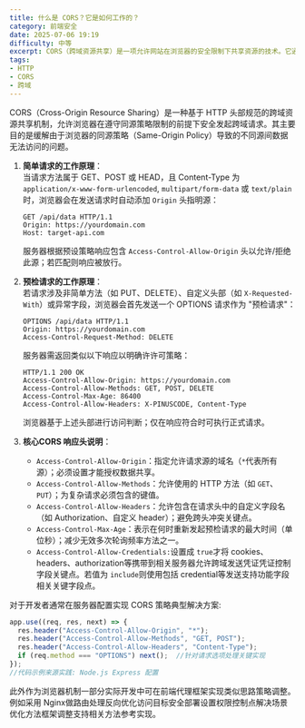 ```yaml
---
title: 什么是 CORS？它是如何工作的？
category: 前端安全
date: 2025-07-06 19:19
difficulty: 中等
excerpt: CORS（跨域资源共享）是一项允许网站在浏览器的安全限制下共享资源的技术。它通过设置特定的 HTTP 头来控制跨域请求的权限。
tags:
- HTTP
- CORS
- 跨域
---
```

CORS（Cross-Origin Resource Sharing）是一种基于 HTTP 头部规范的跨域资源共享机制，允许浏览器在遵守同源策略限制的前提下安全发起跨域请求。其主要目的是缓解由于浏览器的同源策略（Same-Origin Policy）导致的不同源间数据无法访问的问题。

1. **简单请求的工作原理**：  
   当请求方法属于 GET、POST 或 HEAD，且 Content-Type 为 `application/x-www-form-urlencoded`, `multipart/form-data` 或 `text/plain` 时，浏览器会在发送请求时自动添加 `Origin` 头指明源：  
   ```http
   GET /api/data HTTP/1.1
   Origin: https://yourdomain.com
   Host: target-api.com
   ```
   服务器根据预设策略响应包含 `Access-Control-Allow-Origin` 头以允许/拒绝此源；若匹配则响应被放行。

2. **预检请求的工作原理**：  
   若请求涉及非简单方法（如 PUT、DELETE）、自定义头部（如 `X-Requested-With`）或异常字段，浏览器会首先发送一个 OPTIONS 请求作为 "预检请求"：  
   ```http
   OPTIONS /api/data HTTP/1.1
   Origin: https://yourdomain.com
   Access-Control-Request-Method: DELETE
   ```
   服务器需返回类似以下响应以明确许许可策略：  
   ```http
   HTTP/1.1 200 OK
   Access-Control-Allow-Origin: https://yourdomain.com
   Access-Control-Allow-Methods: GET, POST, DELETE
   Access-Control-Max-Age: 86400
   Access-Control-Allow-Headers: X-PINUSCODE, Content-Type
   ```
   浏览器基于上述头部进行访问判断；仅在响应符合时可执行正式请求。

3. **核心CORS 响应头说明**：  
   - `Access-Control-Allow-Origin`：指定允许请求源的域名（`*`代表所有源）；必须设置才能授权数据共享。  
   - `Access-Control-Allow-Methods`：允许使用的 HTTP 方法（如 `GET`、`PUT`）；为复杂请求必须包含的键值。  
   - `Access-Control-Allow-Headers`：允许包含在请求头中的自定义字段名（如 Authorization、自定义 header）；避免跨头冲突关键点。  
   - `Access-Control-Max-Age`：表示在何时重新发起预检请求的最大时间（单位秒）；减少无效多次轮询频率方法之一。  
   - `Access-Control-Allow-Credentials:`设置成 `true`才将 cookies、headers、authorization等携带到相关服务器允许跨域发送凭证凭证控制字段关键点。若值为 `include`则使用包括 credential等发送支持功能字段相关关键字段点。  

对于开发者通常在服务器配置实现 CORS 策略典型解决方案:  
```javascript
app.use((req, res, next) => {
  res.header("Access-Control-Allow-Origin", "*");
  res.header("Access-Control-Allow-Methods", "GET, POST");
  res.header("Access-Control-Allow-Headers", "Content-Type");
  if (req.method === "OPTIONS") next();  //针对请求选项处理关键实现
});
//代码示例来源实践: Node.js Express 配置
```  
此外作为浏览器机制一部分实际开发中可在前端代理框架实现类似思路策略调整。例如采用 Nginx做路由处理反向优化访问目标安全部署设置权限控制点解决场景优化方法框架调整支持相关方法参考实现。
